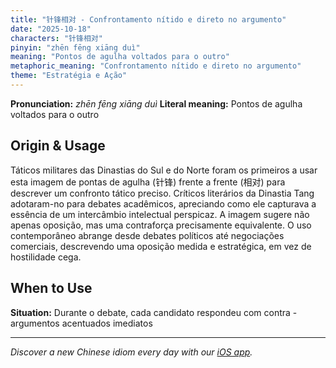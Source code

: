 ```yaml
---
title: "针锋相对 - Confrontamento nítido e direto no argumento"
date: "2025-10-18"
characters: "针锋相对"
pinyin: "zhēn fēng xiāng duì"
meaning: "Pontos de agulha voltados para o outro"
metaphoric_meaning: "Confrontamento nítido e direto no argumento"
theme: "Estratégia e Ação"
---
```


**Pronunciation:** *zhēn fēng xiāng duì*
**Literal meaning:** Pontos de agulha voltados para o outro

## Origin & Usage

Táticos militares das Dinastias do Sul e do Norte foram os primeiros a usar esta imagem de pontas de agulha (针锋) frente a frente (相对) para descrever um confronto tático preciso. Críticos literários da Dinastia Tang adotaram-no para debates acadêmicos, apreciando como ele capturava a essência de um intercâmbio intelectual perspicaz. A imagem sugere não apenas oposição, mas uma contraforça precisamente equivalente. O uso contemporâneo abrange desde debates políticos até negociações comerciais, descrevendo uma oposição medida e estratégica, em vez de hostilidade cega.

## When to Use

**Situation:** Durante o debate, cada candidato respondeu com contra -argumentos acentuados imediatos

---

*Discover a new Chinese idiom every day with our [iOS app](https://apps.apple.com/us/app/daily-chinese-idioms/id6740611324).*
